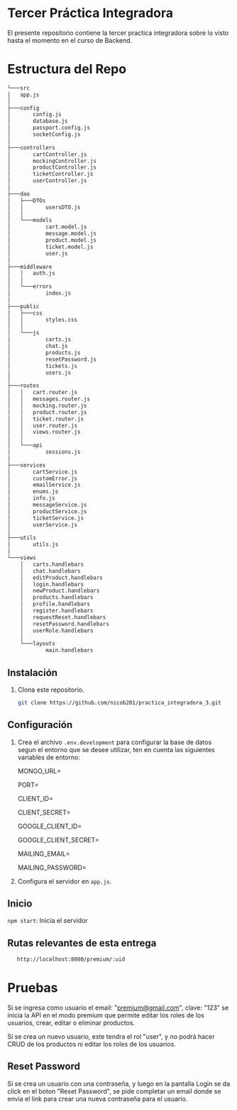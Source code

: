 # Tercer Práctica Integradora

El presente repositorio contiene la tercer practica integradora sobre lo visto hasta el momento en el curso de Backend.

# Estructura del Repo

```bash
└───src
│   app.js
│   
├───config
│       config.js
│       database.js
│       passport.config.js
│       socketConfig.js
│       
├───controllers
│       cartController.js
│       mockingController.js
│       productController.js
│       ticketController.js
│       userController.js
│       
├───dao
│   ├───DTOs
│   │       usersDTO.js
│   │       
│   └───models
│           cart.model.js
│           message.model.js
│           product.model.js
│           ticket.model.js
│           user.js
│
├───middleware
│   │   auth.js
│   │
│   └───errors
│           index.js
│
├───public
│   ├───css
│   │       styles.css
│   │
│   └───js
│           carts.js
│           chat.js
│           products.js
│           resetPassword.js
│           tickets.js
│           users.js
│
├───routes
│   │   cart.router.js
│   │   messages.router.js
│   │   mocking.router.js
│   │   product.router.js
│   │   ticket.router.js
│   │   user.router.js
│   │   views.router.js
│   │
│   └───api
│           sessions.js
│
├───services
│       cartService.js
│       customError.js
│       emailService.js
│       enums.js
│       info.js
│       messageService.js
│       productService.js
│       ticketService.js
│       userService.js
│
├───utils
│       utils.js
│
└───views
    │   carts.handlebars
    │   chat.handlebars
    │   editProduct.handlebars
    │   login.handlebars
    │   newProduct.handlebars
    │   products.handlebars
    │   profile.handlebars
    │   register.handlebars
    │   requestReset.handlebars
    │   resetPassword.handlebars
    │   userRole.handlebars
    │
    └───layouts
            main.handlebars
```

## Instalación

1. Clona este repositorio.

   ```bash
   git clone https://github.com/nicob201/practica_integradora_3.git
   ```

## Configuración

1. Crea el archivo `.env.development` para configurar la base de datos segun el entorno que se desee utilizar, ten en cuenta las siguientes variables de entorno:

      MONGO_URL=

      PORT=

      CLIENT_ID=

      CLIENT_SECRET=

      GOOGLE_CLIENT_ID=

      GOOGLE_CLIENT_SECRET=

      MAILING_EMAIL=

      MAILING_PASSWORD=



2. Configura el servidor en `app.js`.

## Inicio

`npm start`: Inicia el servidor

## Rutas relevantes de esta entrega

```bash
   http://localhost:8080/premium/:uid
```
# Pruebas

Si se ingresa como usuario el email: "premium@gmail.com", clave: "123" se inicia la API en el modo premium que permite editar los roles de los usuarios, crear, editar o eliminar productos.

Si se crea un nuevo usuario, este tendra el rol "user", y no podrá hacer CRUD de los productos ni editar los roles de los usuarios.

## Reset Password

Si se crea un usuario con una contraseña, y luego en la pantalla Login se da click en el boton "Reset Password", se pide completar un email donde se envia el link para crear una nueva contraseña para el usuario.